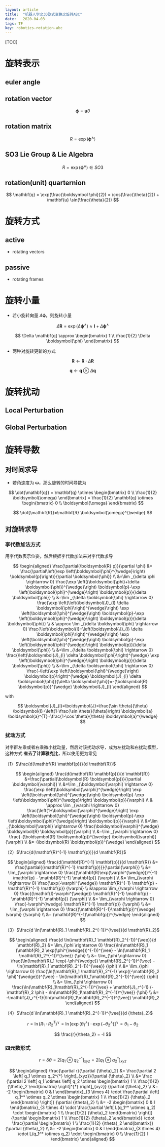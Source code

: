 ```yaml
---
layout: article
title:  "机器人学之3D欧式变换之旋转ABC"
date:   2020-04-03
tags: TF
key: robotics-rotation-abc
---
```


[TOC]

# 旋转表示

## euler angle

## rotation vector

$$
\boldsymbol \phi = \mathbf{u} \theta
$$

## rotation matrix

$$
R = \exp({\boldsymbol \phi^{\wedge}})
$$

## SO3 Lie Group & Lie Algebra

$$
R = \exp({\boldsymbol \phi^{\wedge}}) \in SO3
$$

## rotation(unit) quarternion

$$
\mathbf{q}
= \exp(\frac{\boldsymbol \phi}{2})
= \cos(\frac{\theta}{2}) + \mathbf{u} \sin(\frac{\theta}{2})
$$


# 旋转方式

## active

* rotating vectors

## passive

* rotating frames


# 旋转小量

* 若小旋转向量 $\Delta \boldsymbol{\phi}$，则旋转小量

$$
\Delta \mathbf{R}
= \exp({\Delta \boldsymbol{\phi}}^\wedge)
\approx \mathbf{I} + {\Delta \boldsymbol{\phi}}^\wedge
$$

$$
\Delta \mathbf{q}
\approx \begin{bmatrix} 1 \\ \frac{1}{2} \Delta \boldsymbol{\phi} \end{bmatrix}
$$

* 两种对旋转更新的方式

$$
\mathbf{R} \leftarrow \mathbf{R} \cdot \Delta \mathbf{R}
$$

$$
\mathbf{q} \leftarrow \mathbf{q} \otimes \Delta \mathbf{q}
$$


# 旋转扰动

## Local Perturbation

## Global Perturbation


# 旋转导数

## 对时间求导

* 若角速度为 $\boldsymbol{\omega}$，那么旋转的时间导数为

$$
\dot{\mathbf{q}}
= \mathbf{q} \otimes
\begin{bmatrix} 0 \\ \frac{1}{2} \boldsymbol{\omega} \end{bmatrix}
= \frac{1}{2} \mathbf{q} \otimes
\begin{bmatrix} 0 \\ \boldsymbol{\omega} \end{bmatrix}
$$

$$
\dot{\mathbf{R}}=\mathbf{R} \boldsymbol{\omega}^{\wedge}
$$

## 对旋转求导

### 李代数加法方式

用李代数表示位姿，然后根据李代数加法来对李代数求导

$$
\begin{aligned}
\frac{\partial(\boldsymbol{R} p)}{\partial \phi} &=
\frac{\partial\left(\exp \left(\boldsymbol{\phi}^{\wedge}\right) \boldsymbol{p}\right)}{\partial \boldsymbol{\phi}} \\
&=\lim _{\delta \phi \rightarrow 0} \frac{\exp \left((\boldsymbol{\phi}+\delta \boldsymbol{\phi})^{\wedge}\right) \boldsymbol{p}-\exp \left(\boldsymbol{\phi}^{\wedge}\right) \boldsymbol{p}}{\delta \boldsymbol{\phi}} \\
&=\lim _{\delta \boldsymbol{\phi} \rightarrow 0} \frac{\exp \left(\left(\boldsymbol{J}_{l} \delta \boldsymbol{\phi}\right)^{\wedge}\right) \exp \left(\boldsymbol{\phi}^{\wedge}\right) \boldsymbol{p}-\exp \left(\boldsymbol{\phi}^{\wedge}\right) \boldsymbol{p}}{\delta \boldsymbol{\phi}} \\
& \approx \lim _{\delta \boldsymbol{\phi} \rightarrow 0} \frac{\left(\boldsymbol{I}+\left(\boldsymbol{J}_{l} \delta \boldsymbol{\phi}\right)^{\wedge}\right) \exp \left(\boldsymbol{\phi}^{\wedge}\right) \boldsymbol{p}-\exp \left(\boldsymbol{\phi}^{\wedge}\right) \boldsymbol{p}}{\delta \boldsymbol{\phi}} \\
&=\lim _{\delta \boldsymbol{\phi} \rightarrow 0} \frac{\left(\boldsymbol{J}_{l} \delta \boldsymbol{\phi}\right)^{\wedge} \exp \left(\boldsymbol{\phi}^{\wedge}\right) \boldsymbol{p}}{\delta \boldsymbol{\phi}} \\
&=\lim _{\delta \boldsymbol{\phi} \rightarrow 0} \frac{-\left(\exp \left(\boldsymbol{\phi}^{\wedge}\right) \boldsymbol{p}\right)^{\wedge} \boldsymbol{J}_{l} \delta \boldsymbol{\phi}}{\delta \boldsymbol{\phi}}=-(\boldsymbol{R} \boldsymbol{p})^{\wedge} \boldsymbol{J}_{l}
\end{aligned}
$$

with

$$
\boldsymbol{J}_{l}=\boldsymbol{J}=\frac{\sin \theta}{\theta} \boldsymbol{I}+\left(1-\frac{\sin \theta}{\theta}\right) \boldsymbol{a} \boldsymbol{a}^{T}+\frac{1-\cos \theta}{\theta} \boldsymbol{a}^{\wedge}
$$

### 扰动方式

对李群左乘或者右乘微小扰动量，然后对该扰动求导，成为左扰动和右扰动模型，这种方式 **省去了计算雅克比**，所以使用更为常见

（1）$\frac{d(\mathbf{R} \mathbf{p})}{d \mathbf{R}}$

$$
\begin{aligned}
\frac{d(\mathbf{R} \mathbf{p})}{d \mathbf{R}}
&=\frac{\partial(\boldsymbol{R} \boldsymbol{p})}{\partial \boldsymbol{\varphi}} \\
&=\lim _{\boldsymbol{\varphi} \rightarrow 0} \frac{\exp \left(\boldsymbol{\varphi}^{\wedge}\right) \exp \left(\boldsymbol{\phi}^{\wedge}\right) \boldsymbol{p}-\exp \left(\boldsymbol{\phi}^{\wedge}\right) \boldsymbol{p}}{\varphi} \\
& \approx \lim _{\varphi \rightarrow 0} \frac{\left(1+\boldsymbol{\varphi}^{\wedge}\right) \exp \left(\boldsymbol{\phi}^{\wedge}\right) \boldsymbol{p}-\exp \left(\boldsymbol{\phi}^{\wedge}\right) \boldsymbol{p}}{\varphi} \\
&=\lim _{\boldsymbol{\varphi} \rightarrow 0} \frac{\boldsymbol{\varphi}^{\wedge} \boldsymbol{R} \boldsymbol{p}}{\varphi} \\
&=\lim _{\varphi \rightarrow 0} \frac{-(\boldsymbol{R} \boldsymbol{p})^{\wedge} \boldsymbol{\varphi}}{\varphi} \\
&=-(\boldsymbol{R} \boldsymbol{p})^{\wedge}
\end{aligned}
$$

（2）$\frac{d(\mathbf{R}^{-1} \mathbf{p})}{d \mathbf{R}}$

$$
\begin{aligned}
\frac{d(\mathbf{R}^{-1} \mathbf{p})}{d \mathbf{R}}
&= \frac{\partial{(\mathbf{R}^{-1} \mathbf{p})}}{\partial{\varphi}} \\
&= \lim_{\varphi \rightarrow 0}
   \frac{(\mathbf{R}\exp(\varphi^{\wedge}))^{-1} \mathbf{p} - \mathbf{R}^{-1} \mathbf{p}} {\varphi} \\
&= \lim_{\varphi \rightarrow 0}
   \frac{\exp(-\varphi^{\wedge}) \mathbf{R}^{-1} \mathbf{p} - \mathbf{R}^{-1} \mathbf{p}} {\varphi} \\
&\approx
   \lim_{\varphi \rightarrow 0}
   \frac{(\mathbf{I}-\varphi^{\wedge}) \mathbf{R}^{-1} \mathbf{p} - \mathbf{R}^{-1} \mathbf{p}} {\varphi} \\
&= \lim_{\varphi \rightarrow 0}
   \frac{-\varphi^{\wedge} \mathbf{R}^{-1} \mathbf{p}} {\varphi} \\
&= \lim_{\varphi \rightarrow 0}
   \frac{(\mathbf{R}^{-1}\mathbf{p})^{\wedge} \varphi} {\varphi} \\
&= (\mathbf{R}^{-1}\mathbf{p})^{\wedge}
\end{aligned}
$$

（3）$\frac{d \ln(\mathbf{R}_1 \mathbf{R}_2^{-1})^{\vee}}{d \mathbf{R}_2}$

$$
\begin{aligned}
\frac{d \ln(\mathbf{R}_1 \mathbf{R}_2^{-1})^{\vee}}{d \mathbf{R}_2}
&= \lim_{\phi \rightarrow 0}
   \frac{\ln(\mathbf{R}_1 (\mathbf{R}_2 \exp(\phi^{\wedge}))^{-1})^{\vee} - \ln(\mathbf{R}_1 \mathbf{R}_2^{-1})^{\vee}} {\phi} \\
&= \lim_{\phi \rightarrow 0}
   \frac{\ln(\mathbf{R}_1 \exp(-\phi^{\wedge}) \mathbf{R}_2^{-1})^{\vee}  - \ln(\mathbf{R}_1 \mathbf{R}_2^{-1})^{\vee}} {\phi} \\
&= \lim_{\phi \rightarrow 0}
   \frac{\ln(\mathbf{R}_1 \mathbf{R}_2^{-1} \exp((-\mathbf{R}_2 \phi)^{\wedge}))^{\vee} - \ln(\mathbf{R}_1\mathbf{R}_2^{-1})^{\vee}} {\phi} \\
&= \lim_{\phi \rightarrow 0}
   \frac{\ln(\mathbf{R}_1\mathbf{R}_2^{-1})^{\vee} + \mathbf{J}_r^{-1} (-\mathbf{R}_2 \phi) - \ln(\mathbf{R}_1\mathbf{R}_2^{-1})^{\vee}} {\phi} \\
&= -\mathbf{J}_r^{-1}(\ln(\mathbf{R}_1\mathbf{R}_2^{-1})^{\vee}) \mathbf{R}_2
\end{aligned}
$$

（4）$\frac{d \ln(\mathbf{R}_1 \mathbf{R}_2^{-1})^{\vee}}{d {\theta}_2}$

$$
r = \ln(R_1 \cdot R_2^T)^\vee =
\ln \left[ \exp({\theta}_1^{\wedge}) \cdot \exp(-{\theta}_2^{\wedge}) \right]^\vee = {\theta}_1 - {\theta}_2
$$

$$
\frac{r}{\theta_2} = -I
$$

### 四元数形式

$$
r = \delta \theta
= 2 \left[ q_1 \otimes q_2^{-1} \right]_{xyz}
= 2 \left[ q_1 \otimes q_2^{*} \right]_{xyz}
$$

$$
\begin{aligned}
  \frac{\partial r}{\partial {\theta}_2}
  &= \frac{\partial 2 \left[ q_1 \otimes q_2^{*} \right]_{xyz}}{\partial {\theta}_2} \\
  &=
  \frac
  {\partial 2
  \left[ q_1 \otimes
  \left[ q_2 \otimes \begin{bmatrix} 1 \\ \frac{1}{2} {\theta}_2 \end{bmatrix}
  \right]^{*}
  \right]_{xyz}}
  {\partial {\theta}_2} \\
  &= -2 \begin{bmatrix} 0 & I \end{bmatrix}_{3 \times 4} \cdot
  \frac{\partial
  \left[ q_1^* \otimes q_2 \otimes
  \begin{bmatrix} 1 \\ \frac{1}{2} {\theta}_2 \end{bmatrix}
  \right]}
  {\partial {\theta}_2} \\
  &= -2 \begin{bmatrix} 0 & I \end{bmatrix}_{3 \times 4} \cdot
  \frac{\partial
  \left[ L(q_1^* \otimes q_2) \cdot
  \begin{bmatrix} 1 \\ \frac{1}{2} {\theta}_2 \end{bmatrix}
  \right]}
  {\partial \begin{bmatrix} 1 \\ \frac{1}{2} {\theta}_2 \end{bmatrix}} \cdot
  \frac{\partial \begin{bmatrix} 1 \\ \frac{1}{2} {\theta}_2 \end{bmatrix}}
  {\partial {\theta}_2} \\
  &= -2 \begin{bmatrix} 0 & I \end{bmatrix}_{3 \times 4} \cdot
  L(q_1^* \otimes q_2) \cdot
  \begin{bmatrix} 0 \\ \frac{1}{2} I \end{bmatrix}
\end{aligned}
$$
